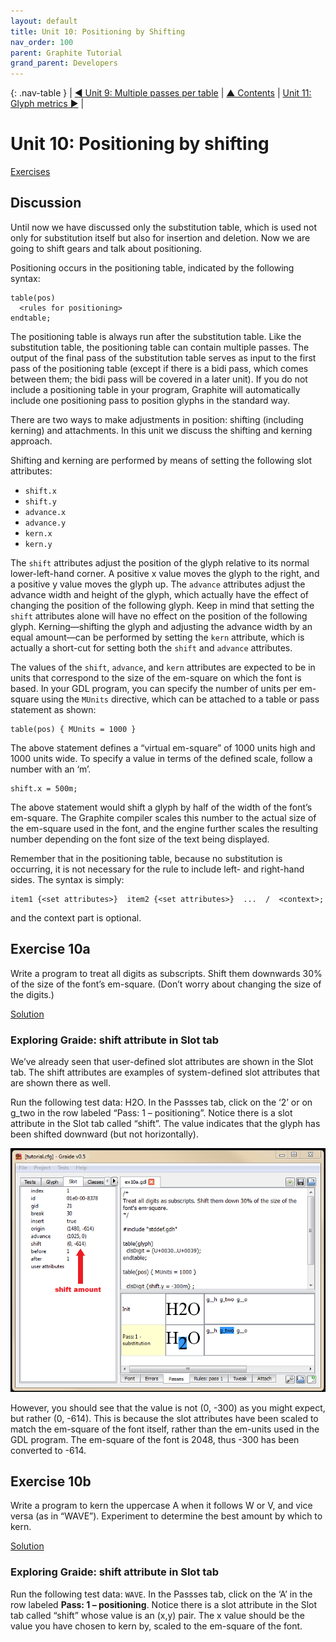 ```yaml
---
layout: default
title: Unit 10: Positioning by Shifting
nav_order: 100
parent: Graphite Tutorial
grand_parent: Developers
---
```


{: .nav-table }
|  [&#x25C0; Unit 9: Multiple passes per table](graide_tutorial9) | [&#x25B2; Contents](../graide_tutorial#contents) | [Unit 11: Glyph metrics &#x25B6;](graide_tutorial11) |

# Unit 10: Positioning by shifting

[Exercises](graide_tutorial10#exercise-10a)

## Discussion

Until now we have discussed only the substitution table, which is used not only for substitution itself but also for insertion and deletion. Now we are going to shift gears and talk about positioning.

Positioning occurs in the positioning table, indicated by the following syntax:

```
table(pos)
  <rules for positioning>
endtable;
```

The positioning table is always run after the substitution table. Like the substitution table, the positioning table can contain multiple passes. The output of the final pass of the substitution table serves as input to the first pass of the positioning table (except if there is a bidi pass, which comes between them; the bidi pass will be covered in a later unit). If you do not include a positioning table in your program, Graphite will automatically include one positioning pass to position glyphs in the standard way.

There are two ways to make adjustments in position: shifting (including kerning) and attachments. In this unit we discuss the shifting and kerning approach.

Shifting and kerning are performed by means of setting the following slot attributes:

* `shift.x`
* `shift.y`
* `advance.x`
* `advance.y`
* `kern.x`
* `kern.y`

The `shift` attributes adjust the position of the glyph relative to its normal lower-left-hand corner. A positive x value moves the glyph to the right, and a positive y value moves the glyph up. The `advance` attributes adjust the advance width and height of the glyph, which actually have the effect of changing the position of the following glyph. Keep in mind that setting the `shift` attributes alone will have no effect on the position of the following glyph. Kerning—shifting the glyph and adjusting the advance width by an equal amount—can be performed by setting the `kern` attribute, which is actually a short-cut for setting both the `shift` and `advance` attributes.

The values of the `shift`, `advance`, and `kern` attributes are expected to be in units that correspond to the size of the em-square on which the font is based. In your GDL program, you can specify the number of units per em-square using the `MUnits` directive, which can be attached to a table or pass statement as shown:

```
table(pos) { MUnits = 1000 }
```

The above statement defines a “virtual em-square” of 1000 units high and 1000 units wide. To specify a value in terms of the defined scale, follow a number with an ‘m’.

```
shift.x = 500m;
```

The above statement would shift a glyph by half of the width of the font’s em-square. The Graphite compiler scales this number to the actual size of the em-square used in the font, and the engine further scales the resulting number depending on the font size of the text being displayed.

Remember that in the positioning table, because no substitution is occurring, it is not necessary for the rule to include left- and right-hand sides. The syntax is simply:

```
item1 {<set attributes>}  item2 {<set attributes>}  ...  /  <context>;
```

and the context part is optional.

## Exercise 10a

Write a program to treat all digits as subscripts. Shift them downwards 30% of the size of the font’s em-square. (Don’t worry about changing the size of the digits.)

[Solution](graphite_tut_solutions#exercise-10a)

### Exploring Graide: shift attribute in Slot tab

We’ve already seen that user-defined slot attributes are shown in the Slot tab. The shift attributes are examples of system-defined slot attributes that are shown there as well.

Run the following test data: H2O. In the Passses tab, click on the ‘2’ or on g_two in the row labeled “Pass: 1 – positioning”. Notice there is a slot attribute in the Slot tab called “shift”. The value indicates that the glyph has been shifted downward (but not horizontally).

![A shifted glyph](../assets/images/graide10_1_shifting.png)

However, you should see that the value is not (0, -300) as you might expect, but rather (0, -614). This is because the slot attributes have been scaled to match the em-square of the font itself, rather than the em-units used in the GDL program. The em-square of the font is 2048, thus -300 has been converted to -614.

## Exercise 10b

Write a program to kern the uppercase A when it follows W or V, and vice versa (as in “WAVE”). Experiment to determine the best amount by which to kern.

[Solution](graphite_tut_solutions#exercise-10b)

### Exploring Graide: shift attribute in Slot tab

Run the following test data: `WAVE`. In the Passses tab, click on the ‘A’ in the row labeled **Pass: 1 – positioning**. Notice there is a slot attribute in the Slot tab called “shift” whose value is an (x,y) pair. The x value should be the value you have chosen to kern by, scaled to the em-square of the font.
